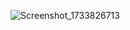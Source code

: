 ![Screenshot_1733826713](https://github.com/user-attachments/assets/d412cba3-7075-4c43-b9de-498a0df94260)
